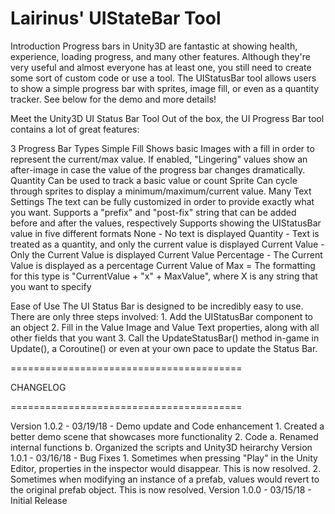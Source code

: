 # Lairinus' UIStateBar Tool
Introduction
Progress bars in Unity3D are fantastic at showing health, experience, loading progress, and many other features. Although they're very useful and almost everyone has at least one, you still need to create some sort of custom code or use a tool. The UIStatusBar tool allows users to show a simple progress bar with sprites, image fill, or even as a quantity tracker. See below for the demo and more details!

Meet the Unity3D UI Status Bar Tool
Out of the box, the UI Progress Bar tool contains a lot of great features:

3 Progress Bar Types
Simple Fill
    Shows basic Images with a fill in order to represent the current/max value.
    If enabled, "Lingering" values show an after-image in case the value of the progress bar changes dramatically.
Quantity
    Can be used to track a basic value or count
Sprite
    Can cycle through sprites to display a minimum/maximum/current value.
Many Text Settings
    The text can be fully customized in order to provide exactly what you want.
    Supports a "prefix" and "post-fix" string that can be added before and after the values, respectively
    Supports showing the UIStatusBar value in five different formats
        None - No text is displayed
        Quantity - Text is treated as a quantity, and only the current value is displayed
        Current Value - Only the Current Value is displayed
        Current Value Percentage - The Current Value is displayed as a percentage
        Current Value of Max = The formatting for this type is "CurrentValue + "x" + MaxValue", where X is any string that you want to     specify
        
Ease of Use
The UI Status Bar is designed to be incredibly easy to use. There are only three steps involved:
    1. Add the UIStatusBar component to an object
    2. Fill in the Value Image and Value Text properties, along with all other fields that you want
    3. Call the UpdateStatusBar() method in-game in Update(), a Coroutine() or even at your own pace to update the Status Bar.


========================================

CHANGELOG

========================================

Version 1.0.2 - 03/19/18 - Demo update and Code enhancement
    1. Created a better demo scene that showcases more functionality
    2. Code
        a. Renamed internal functions
        b. Organized the scripts and Unity3D heirarchy
Version 1.0.1 - 03/16/18 - Bug Fixes
    1. Sometimes when pressing "Play" in the Unity Editor, properties in the inspector would disappear. This is now resolved.
    2. Sometimes when modifying an instance of a prefab, values would revert to the original prefab object. This is now resolved.
Version 1.0.0 - 03/15/18 - Initial Release
